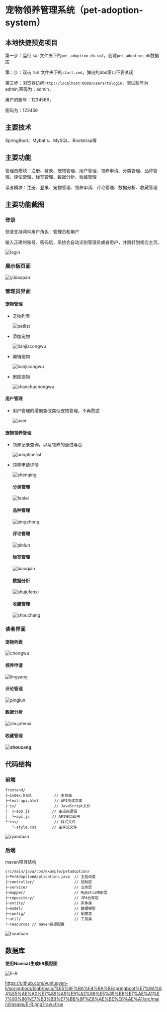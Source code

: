 # 宠物领养管理系统（pet-adoption-system）



## 本地快捷预览项目



第一步：运行 sql 文件夹下的`pet_adoption_db.sql`，创建`pet_adoption_db`数据库

第二步：双击 run 文件夹下的`start.cmd`，弹出的dos窗口不要关闭

第三步：浏览器访问`http://localhost:8080/users/tologin`，测试账号为admin,密码为：admin，

用户的账号：1234566，

密码为：123456

## 主要技术



SpringBoot、Mybatis、MySQL、Bootstrap等

## 主要功能



管理员模块：注册、登录、宠物管理、用户管理、领养申请、分类管理、品种管理、评论管理、标签管理、数据分析、收藏管理

读者模块：注册、登录、宠物管理、领养申请、评论管理、数据分析、收藏管理

## 主要功能截图



### 登录



登录支持两种用户角色：管理员和用户

输入正确的账号、密码后，系统会自动识别管理员或者用户，并跳转到相应主页。

![login](D:\springboot\springboot\基于springboot的宠物领养管理系统设计\src\main\images\login.png)

### 展示板页面

![yibiaopan](D:\springboot\springboot\基于springboot的宠物领养管理系统设计\src\main\images\yibiaopan.png)

### 管理员界面



#### 宠物管理



- 宠物列表

  ![petlist](D:\springboot\springboot\基于springboot的宠物领养管理系统设计\src\main\images\petlist.png)

- 添加宠物

  ![tianjiacongwu](D:\springboot\springboot\基于springboot的宠物领养管理系统设计\src\main\images\tianjiacongwu.png)

- 编辑宠物

  ![banjicongwu](D:\springboot\springboot\基于springboot的宠物领养管理系统设计\src\main\images\banjicongwu.png)

- 删除宠物

  ![shanchuchongwu](D:\springboot\springboot\基于springboot的宠物领养管理系统设计\src\main\images\shanchuchongwu.png)

#### 用户管理



- 用户管理的增删查改类似宠物管理，不再赘述

  ![user](D:\springboot\springboot\基于springboot的宠物领养管理系统设计\src\main\images\user.png)



#### 宠物领养管理

- 领养记录查询，以及领养的通过与否

  ![adoptionlist](D:\springboot\springboot\基于springboot的宠物领养管理系统设计\src\main\images\adoptionlist.png)

- 领养申请详情

  ![shenqing](D:\springboot\springboot\基于springboot的宠物领养管理系统设计\src\main\images\shenqing.png)

  

  

  #### 分类管理

  ![fenlei](D:\springboot\springboot\基于springboot的宠物领养管理系统设计\src\main\images\fenlei.png)

  #### 品种管理

  ![pingzhong](D:\springboot\springboot\基于springboot的宠物领养管理系统设计\src\main\images\pingzhong.png)

  #### 评论管理

  ![pinlun](D:\springboot\springboot\基于springboot的宠物领养管理系统设计\src\main\images\pinlun.png)

  #### 标签管理

  ![biaoqian](D:\springboot\springboot\基于springboot的宠物领养管理系统设计\src\main\images\biaoqian.png)

  #### 数据分析

  ![shujufenxi](D:\springboot\springboot\基于springboot的宠物领养管理系统设计\src\main\images\shujufenxi.png)

  #### 收藏管理

  ![shouchang](D:\springboot\springboot\基于springboot的宠物领养管理系统设计\src\main\images\shouchang.png)



### 读者界面

#### 宠物列表

![chongwu](D:\springboot\springboot\基于springboot的宠物领养管理系统设计\src\main\images\user\chongwu.png)

#### 领养申请

![lingyang](D:\springboot\springboot\基于springboot的宠物领养管理系统设计\src\main\images\user\lingyang.png)



#### 评论管理

![pinglun](D:\springboot\springboot\基于springboot的宠物领养管理系统设计\src\main\images\user\pinglun.png)

#### 数据分析

![shujufenxi](D:\springboot\springboot\基于springboot的宠物领养管理系统设计\src\main\images\user\shujufenxi.png)

#### 收藏管理

#### ![shoucang](D:\springboot\springboot\基于springboot的宠物领养管理系统设计\src\main\images\user\shoucang.png)





## 代码结构



### 前端



```
frontend/
├─index.html          // 主页面
├─test-api.html       // API测试页面
├─js/                 // JavaScript文件
│  ├─app.js          // 主应用逻辑
│  └─api.js          // API接口调用
└─css/                // 样式文件
   └─style.css       // 主样式文件
```



![qianduan](D:\springboot\springboot\基于springboot的宠物领养管理系统设计\src\main\images\qianduan.png)

### 后端



maven项目结构

```
src/main/java/com/example/petadoption/
├─PetAdoptionApplication.java  // 主启动类
├─controller/                  // 控制层
├─service/                     // 业务层
├─mapper/                      // MyBatis映射层
├─repository/                  // JPA仓库层
├─entity/                      // 实体类
├─model/                       // 数据模型
├─config/                      // 配置类
└─util/                        // 工具类
└─resources	// maven资源配置
```

![houduan](D:\springboot\springboot\基于springboot的宠物领养管理系统设计\src\main\images\houduan.png)



## 数据库



**使用Navicat生成ER模型图**

![E-R](D:\springboot\springboot\基于springboot的宠物领养管理系统设计\src\main\images\E-R.png)

https://github.com/yunluoyan-li/springboot/blob/main/%E5%9F%BA%E4%BA%8Espringboot%E7%9A%84%E5%AE%A0%E7%89%A9%E9%A2%86%E5%85%BB%E7%AE%A1%E7%90%86%E7%B3%BB%E7%BB%9F%E8%AE%BE%E8%AE%A1/src/main/images/E-R.png?raw=true











